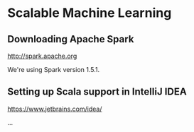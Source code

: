 # Scalable Machine Learning

## Downloading Apache Spark

http://spark.apache.org

We're using Spark version 1.5.1.

## Setting up Scala support in IntelliJ IDEA

https://www.jetbrains.com/idea/

...
